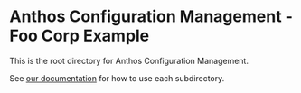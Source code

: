 # Anthos Configuration Management - Foo Corp Example

This is the root directory for Anthos Configuration Management.

See [our documentation](https://cloud.google.com/csp-config-management/docs/repo) for how to use each subdirectory.
